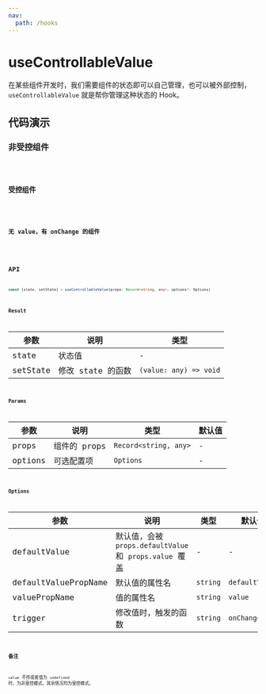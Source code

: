 ```yaml
---
nav:
  path: /hooks
---
```


# useControllableValue

在某些组件开发时，我们需要组件的状态即可以自己管理，也可以被外部控制，`useControllableValue` 就是帮你管理这种状态的 Hook。

## 代码演示

### 非受控组件

<code src="./demo/demo1.tsx" />

### 受控组件

<code src="./demo/demo2.tsx" />

### 无 value，有 onChange 的组件

<code src="./demo/demo3.tsx" />

## API

```typescript
const [state, setState] = useControllableValue(props: Record<string, any>, options?: Options)
```

### Result

| 参数     | 说明              | 类型                   |
|----------|-------------------|------------------------|
| state    | 状态值            | -                      |
| setState | 修改 state 的函数 | `(value: any) => void` |

### Params

| 参数    | 说明         | 类型                  | 默认值 |
|---------|--------------|-----------------------|--------|
| props   | 组件的 props | `Record<string, any>` | -      |
| options | 可选配置项   | `Options`             | -      |


### Options

| 参数                 | 说明                                                    | 类型     | 默认值         |
|----------------------|---------------------------------------------------------|----------|----------------|
| defaultValue         | 默认值，会被 `props.defaultValue` 和 `props.value` 覆盖 | -        | -              |
| defaultValuePropName | 默认值的属性名                                          | `string` | `defaultValue` |
| valuePropName        | 值的属性名                                              | `string` | `value`        |
| trigger              | 修改值时，触发的函数                                    | `string` | `onChange`     |

### 备注

`value` 不传或者值为 `undefined` 时，为非受控模式。其余情况均为受控模式。
